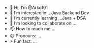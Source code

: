 - 👋 Hi, I’m @Arko101
- 👀 I’m interested in ...Java Backend Dev
- 🌱 I’m currently learning ...Java + DSA
- 💞️ I’m looking to collaborate on ...
- 📫 How to reach me ...
- 😄 Pronouns: ...
- ⚡ Fun fact: ...

<!---
Arko101/Arko101 is a ✨ special ✨ repository because its `README.md` (this file) appears on your GitHub profile.
You can click the Preview link to take a look at your changes.
--->
